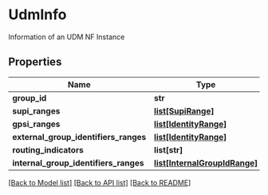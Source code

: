 # UdmInfo

Information of an UDM NF Instance
## Properties
Name | Type | Description | Notes
------------ | ------------- | ------------- | -------------
**group_id** | **str** |  | [optional] 
**supi_ranges** | [**list[SupiRange]**](SupiRange.md) |  | [optional] 
**gpsi_ranges** | [**list[IdentityRange]**](IdentityRange.md) |  | [optional] 
**external_group_identifiers_ranges** | [**list[IdentityRange]**](IdentityRange.md) |  | [optional] 
**routing_indicators** | **list[str]** |  | [optional] 
**internal_group_identifiers_ranges** | [**list[InternalGroupIdRange]**](InternalGroupIdRange.md) |  | [optional] 

[[Back to Model list]](../README.md#documentation-for-models) [[Back to API list]](../README.md#documentation-for-api-endpoints) [[Back to README]](../README.md)


